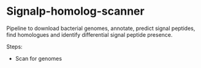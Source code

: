 # Signalp-homolog-scanner
Pipeline to download bacterial genomes, annotate, predict signal peptides, find homologues and identify differential signal peptide presence.

Steps:
- Scan for genomes

